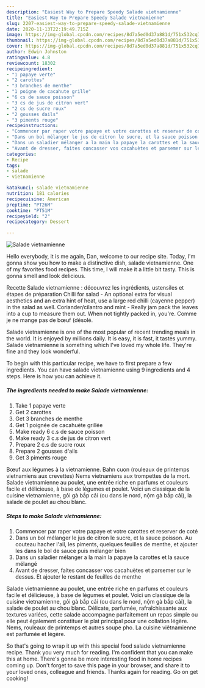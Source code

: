 ```yaml
---
description: "Easiest Way to Prepare Speedy Salade vietnamienne"
title: "Easiest Way to Prepare Speedy Salade vietnamienne"
slug: 2207-easiest-way-to-prepare-speedy-salade-vietnamienne
date: 2020-11-13T22:19:49.715Z
image: https://img-global.cpcdn.com/recipes/8d7a5ed0d37a881d/751x532cq70/salade-vietnamienne-photo-principale-de-la-recette.jpg
thumbnail: https://img-global.cpcdn.com/recipes/8d7a5ed0d37a881d/751x532cq70/salade-vietnamienne-photo-principale-de-la-recette.jpg
cover: https://img-global.cpcdn.com/recipes/8d7a5ed0d37a881d/751x532cq70/salade-vietnamienne-photo-principale-de-la-recette.jpg
author: Edwin Johnston
ratingvalue: 4.8
reviewcount: 18302
recipeingredient:
- "1 papaye verte"
- "2 carottes"
- "3 branches de menthe"
- "1 poigne de cacahute grille"
- "6 cs de sauce poisson"
- "3 cs de jus de citron vert"
- "2 cs de sucre roux"
- "2 gousses dails"
- "3 piments rouge"
recipeinstructions:
- "Commencer par raper votre papaye et votre carottes et reserver de coté"
- "Dans un bol mélanger le jus de citron le sucre, et la sauce poisson. Au couteau hacher l&#39;ail, les piments, quelques feuilles de menthe, et ajouter les dans le bol de sauce puis mélanger bien"
- "Dans un saladier mélanger a la main la papaye la carottes et la sauce mélangé"
- "Avant de dresser, faites concasser vos cacahuètes et parsemer sur le dessus. Et ajouter le restant de feuilles de menthe"
categories:
- Recipe
tags:
- salade
- vietnamienne

katakunci: salade vietnamienne 
nutrition: 181 calories
recipecuisine: American
preptime: "PT26M"
cooktime: "PT51M"
recipeyield: "2"
recipecategory: Dessert

---
```



![Salade vietnamienne](https://img-global.cpcdn.com/recipes/8d7a5ed0d37a881d/751x532cq70/salade-vietnamienne-photo-principale-de-la-recette.jpg)

Hello everybody, it is me again, Dan, welcome to our recipe site. Today, I'm gonna show you how to make a distinctive dish, salade vietnamienne. One of my favorites food recipes. This time, I will make it a little bit tasty. This is gonna smell and look delicious.

Recette Salade vietnamienne : découvrez les ingrédients, ustensiles et étapes de préparation Chilli for salad - An optional extra for visual aesthetics and an extra hint of heat, use a large red chilli (cayenne pepper) in the salad as well. Coriander/cilantro and mint - Really jam pack the leaves into a cup to measure them out. When not tightly packed in, you&#39;re. Comme je ne mange pas de bœuf (désolé.

Salade vietnamienne is one of the most popular of recent trending meals in the world. It is enjoyed by millions daily. It is easy, it is fast, it tastes yummy. Salade vietnamienne is something which I've loved my whole life. They're fine and they look wonderful.


To begin with this particular recipe, we have to first prepare a few ingredients. You can have salade vietnamienne using 9 ingredients and 4 steps. Here is how you can achieve it.

<!--inarticleads1-->

##### The ingredients needed to make Salade vietnamienne:

1. Take 1 papaye verte
1. Get 2 carottes
1. Get 3 branches de menthe
1. Get 1 poignée de cacahuète grillée
1. Make ready 6 c.s de sauce poisson
1. Make ready 3 c.s de jus de citron vert
1. Prepare 2 c.s de sucre roux
1. Prepare 2 gousses d&#39;ails
1. Get 3 piments rouge


Bœuf aux légumes à la vietnamienne. Bahn cuon (rouleaux de printemps vietnamiens aux crevettes) Nems vietnamiens aux trompettes de la mort. Salade vietnamienne au poulet, une entrée riche en parfums et couleurs facile et délicieuse, à base de légumes et poulet. Voici un classique de la cuisine vietnamienne, gỏi gà bắp cải (ou dans le nord, nộm gà bắp cải), la salade de poulet au chou blanc. 

<!--inarticleads2-->

##### Steps to make Salade vietnamienne:

1. Commencer par raper votre papaye et votre carottes et reserver de coté
1. Dans un bol mélanger le jus de citron le sucre, et la sauce poisson. Au couteau hacher l&#39;ail, les piments, quelques feuilles de menthe, et ajouter les dans le bol de sauce puis mélanger bien
1. Dans un saladier mélanger a la main la papaye la carottes et la sauce mélangé
1. Avant de dresser, faites concasser vos cacahuètes et parsemer sur le dessus. Et ajouter le restant de feuilles de menthe


Salade vietnamienne au poulet, une entrée riche en parfums et couleurs facile et délicieuse, à base de légumes et poulet. Voici un classique de la cuisine vietnamienne, gỏi gà bắp cải (ou dans le nord, nộm gà bắp cải), la salade de poulet au chou blanc. Délicate, parfumée, rafraîchissante aux textures variées, cette salade accompagne parfaitement un repas simple ou elle peut également constituer le plat principal pour une collation légère. Nems, rouleaux de printemps et autres soupe pho. La cuisine viêtnamienne est parfumée et légère. 

So that's going to wrap it up with this special food salade vietnamienne recipe. Thank you very much for reading. I'm confident that you can make this at home. There's gonna be more interesting food in home recipes coming up. Don't forget to save this page in your browser, and share it to your loved ones, colleague and friends. Thanks again for reading. Go on get cooking!
